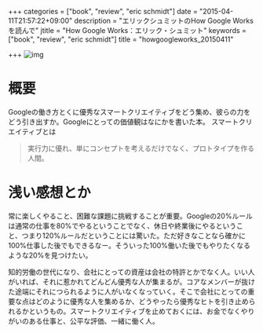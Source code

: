 +++
categories = ["book", "review", "eric schmidt"]
date = "2015-04-11T21:57:22+09:00"
description = "エリックシュミットのHow Google Worksを読んで"
jtitle = "How Google Works：エリック・シュミット"
keywords = ["book", "review", "eric schmidt"]
title = "howgoogleworks_20150411"

+++
![img](http://ecx.images-amazon.com/images/I/41wP3LRm7QL.jpg)

# 概要
Googleの働き方とくに優秀なスマートクリエイティブをどう集め、彼らの力をどう引き出すか。Googleにとっての価値観はなにかを書いた本。
スマートクリエイティブとは

> 実行力に優れ、単にコンセプトを考えるだけでなく、プロトタイプを作る人間。

# 浅い感想とか
常に楽しくやること、困難な課題に挑戦することが重要。Googleの20%ルールは通常の仕事を80%でやるということでなく、休日や終業後にやるということ、つまり120%ルールだということには驚いた。ただ好きなことなら確かに100%仕事した後でもできるなー。そういった100%働いた後でもやりたくなるような20%を見つけたい。

知的労働の世代になり、会社にとっての資産は会社の特許とかでなく人。いい人がいれば、それに惹かれてどんどん優秀な人が集まるが。コアなメンバーが抜けた途端にそれにつられるように人がいなくなっていく。そこで会社にとっての重要な点はどのように優秀な人を集めるか、どうやったら優秀なヒトを引き止められるかというもの。スマートクリエイティブを止めておくには、お金でなくやりがいのある仕事と、公平な評価、一緒に働く人。

